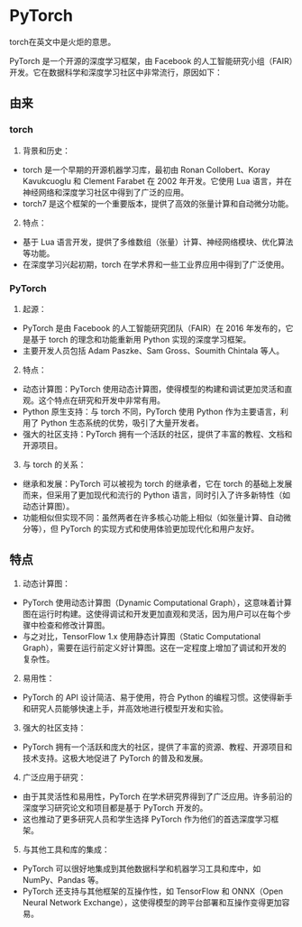 # PyTorch

torch在英文中是火炬的意思。

PyTorch 是一个开源的深度学习框架，由 Facebook 的人工智能研究小组（FAIR）开发。它在数据科学和深度学习社区中非常流行，原因如下：

## 由来

### torch

1. 背景和历史：

-   torch 是一个早期的开源机器学习库，最初由 Ronan Collobert、Koray Kavukcuoglu 和 Clement Farabet 在 2002 年开发。它使用 Lua 语言，并在神经网络和深度学习社区中得到了广泛的应用。
-   torch7 是这个框架的一个重要版本，提供了高效的张量计算和自动微分功能。

2. 特点：

-   基于 Lua 语言开发，提供了多维数组（张量）计算、神经网络模块、优化算法等功能。
-   在深度学习兴起初期，torch 在学术界和一些工业界应用中得到了广泛使用。

### PyTorch

1. 起源：

-   PyTorch 是由 Facebook 的人工智能研究团队（FAIR）在 2016 年发布的，它是基于 torch 的理念和功能重新用 Python 实现的深度学习框架。
-   主要开发人员包括 Adam Paszke、Sam Gross、Soumith Chintala 等人。

2. 特点：

-   动态计算图：PyTorch 使用动态计算图，使得模型的构建和调试更加灵活和直观。这个特点在研究和开发中非常有用。
-   Python 原生支持：与 torch 不同，PyTorch 使用 Python 作为主要语言，利用了 Python 生态系统的优势，吸引了大量开发者。
-   强大的社区支持：PyTorch 拥有一个活跃的社区，提供了丰富的教程、文档和开源项目。

3. 与 torch 的关系：

-   继承和发展：PyTorch 可以被视为 torch 的继承者，它在 torch 的基础上发展而来，但采用了更加现代和流行的 Python 语言，同时引入了许多新特性（如动态计算图）。
-   功能相似但实现不同：虽然两者在许多核心功能上相似（如张量计算、自动微分等），但 PyTorch 的实现方式和使用体验更加现代化和用户友好。

## 特点

1. 动态计算图：

-   PyTorch 使用动态计算图（Dynamic Computational Graph），这意味着计算图在运行时构建。这使得调试和开发更加直观和灵活，因为用户可以在每个步骤中检查和修改计算图。
-   与之对比，TensorFlow 1.x 使用静态计算图（Static Computational Graph），需要在运行前定义好计算图。这在一定程度上增加了调试和开发的复杂性。

2. 易用性：

-   PyTorch 的 API 设计简洁、易于使用，符合 Python 的编程习惯。这使得新手和研究人员能够快速上手，并高效地进行模型开发和实验。

3. 强大的社区支持：

-   PyTorch 拥有一个活跃和庞大的社区，提供了丰富的资源、教程、开源项目和技术支持。这极大地促进了 PyTorch 的普及和发展。

4. 广泛应用于研究：

-   由于其灵活性和易用性，PyTorch 在学术研究界得到了广泛应用。许多前沿的深度学习研究论文和项目都是基于 PyTorch 开发的。
-   这也推动了更多研究人员和学生选择 PyTorch 作为他们的首选深度学习框架。

5. 与其他工具和库的集成：

-   PyTorch 可以很好地集成到其他数据科学和机器学习工具和库中，如 NumPy、Pandas 等。
-   PyTorch 还支持与其他框架的互操作性，如 TensorFlow 和 ONNX（Open Neural Network Exchange），这使得模型的跨平台部署和互操作变得更加容易。

##
